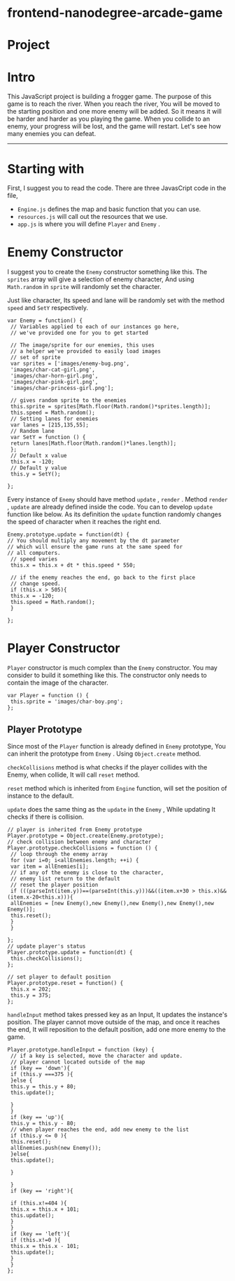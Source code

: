 frontend-nanodegree-arcade-game
===============================



# Project

# Intro

This JavaScript project is building a frogger game. The purpose of this game is to reach the river. When you reach the river, You will be moved to the starting position and one more enemy will be added. So it means it will be harder and harder as you playing the game. When you collide to an enemy, your progress will be lost, and the game will restart. Let's see how many enemies you can defeat.

---

# Starting with

First, I suggest you to read the code. There are three JavasCript code in the file, 

-  `Engine.js` defines the map and basic function that you can use. 
-  `resources.js` will call out the resources that we use. 
-  `app.js` is where you will define `Player` and `Enemy` .

# Enemy Constructor

I suggest you to create the `Enemy` constructor something like this. The `sprites` array will give a selection of enemy character, And using `Math.random` in `sprite` will randomly set the character. 

Just like character, Its speed and lane will be randomly set with the method `speed` and `SetY` respectively. 

	var Enemy = function() {
	 // Variables applied to each of our instances go here,
	 // we've provided one for you to get started
	
	 // The image/sprite for our enemies, this uses
	 // a helper we've provided to easily load images
	 // set of sprite
	 var sprites = ['images/enemy-bug.png',
	 'images/char-cat-girl.png',
	 'images/char-horn-girl.png',
	 'images/char-pink-girl.png',
	 'images/char-princess-girl.png'];
	
	 // gives random sprite to the enemies
	 this.sprite = sprites[Math.floor(Math.random()*sprites.length)];
	 this.speed = Math.random();
	 // Setting lanes for enemies
	 var lanes = [215,135,55];
	 // Random lane
	 var SetY = function () {
	 return lanes[Math.floor(Math.random()*lanes.length)];
	 };
	 // Default x value
	 this.x = -120;
	 // Default y value
	 this.y = SetY();
	
	};

Every instance of `Enemy` should have method `update` , `render` . 
Method `render` , `update` are already defined inside the code. You can to develop `update` function like below. As its definition the `update` function randomly changes the speed of character when it reaches the right end.

	Enemy.prototype.update = function(dt) {
	// You should multiply any movement by the dt parameter
	// which will ensure the game runs at the same speed for
	// all computers.
	 // speed varies
	 this.x = this.x + dt * this.speed * 550;
	
	 // if the enemy reaches the end, go back to the first place
	 // change speed.
	 if (this.x > 505){
	 this.x = -120;
	 this.speed = Math.random();
	 }
	
	};
	

# Player Constructor

 `Player` constructor is much complex than the `Enemy` constructor. You may consider to build it something like this. The constructor only needs to contain the image of the character. 

	var Player = function () {
	 this.sprite = 'images/char-boy.png';
	};

## Player Prototype

Since most of the `Player` function is already defined in `Enemy` prototype, You can inherit the prototype from `Enemy` . Using `Object.create` method. 

 `checkCollisions` method is what checks if the player collides with the Enemy, when collide, It will call `reset` method. 

 `reset` method which is inherited from `Engine` function, will set the position of instance to the default. 

 `update` does the same thing as the `update` in the `Enemy` , While updating It checks if there is collision. 

	// player is inherited from Enemy prototype
	Player.prototype = Object.create(Enemy.prototype);
	// check collision between enemy and character
	Player.prototype.checkCollisions = function () {
	 // loop through the enemy array
	 for (var i=0; i<allEnemies.length; ++i) {
	 var item = allEnemies[i];
	 // if any of the enemy is close to the character,
	 // enemy list return to the default
	 // reset the player position
	 if (((parseInt(item.y))==(parseInt(this.y)))&&((item.x+30 > this.x)&&(item.x-20<this.x))){
	 allEnemies = [new Enemy(),new Enemy(),new Enemy(),new Enemy(),new Enemy()];
	 this.reset();
	 }
	 }
	
	};
	// update player's status
	Player.prototype.update = function(dt) {
	 this.checkCollisions();
	};
	
	// set player to default position
	Player.prototype.reset = function() {
	 this.x = 202;
	 this.y = 375;
	};
	

 `handleInput` method takes pressed key as an Input, It updates the instance's position. The player cannot move outside of the map, and once it reaches the end, It will reposition to the default position, add one more enemy to the game. 

	Player.prototype.handleInput = function (key) {
	 // if a key is selected, move the character and update.
	 // player cannot located outside of the map
	 if (key == 'down'){
	 if (this.y ===375 ){
	 }else {
	 this.y = this.y + 80;
	 this.update();
	
	 }
	 }
	 if (key == 'up'){
	 this.y = this.y - 80;
	 // when player reaches the end, add new enemy to the list
	 if (this.y <= 0 ){
	 this.reset();
	 allEnemies.push(new Enemy());
	 }else{
	 this.update();
	
	 }
	
	 }
	 if (key == 'right'){
	
	 if (this.x!=404 ){
	 this.x = this.x + 101;
	 this.update();
	 }
	 }
	 if (key == 'left'){
	 if (this.x!=0 ){
	 this.x = this.x - 101;
	 this.update();
	 }
	 }
	};